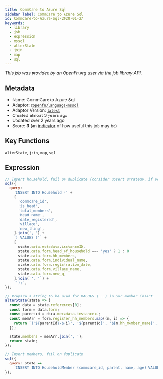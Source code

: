 ```yaml
---
title: CommCare to Azure Sql
sidebar_label: CommCare to Azure Sql
id: CommCare-to-Azure-Sql-2020-01-27
keywords:
  - library
  - job
  - expression
  - mssql
  - alterState
  - join
  - map
  - sql
---
```


<em>This job was provided by an OpenFn.org user via the job library API.</em>

## Metadata

- Name: CommCare to Azure Sql
- Adaptor: [`@openfn/language-mssql`](https://www.github.com/openfn/language-mssql)
- Adaptor Version: [`latest`](https://www.github.com/openfn/language-mssql)
- Created almost 3 years ago
- Updated over 2 years ago
- Score: <b>3</b> (an [indicator](/adaptors/library/#library-scores) of how useful this job may be)

## Key Functions

`alterState`, `join`, `map`, `sql`

## Expression

```js
// Insert household, fail on duplicate (consider upsert strategy, if you want!)
sql({
  query:
    'INSERT INTO Household (' +
    [
      'commcare_id',
      'is_head',
      'total_members',
      'head_name',
      'date_registered',
      'village',
      'new_thing',
    ].join(', ') +
    `) VALUES ('` +
    [
      state.data.metadata.instanceID,
      state.data.form.head_of_household === 'yes' ? 1 : 0,
      state.data.form.hh_members,
      state.data.form.individual_name,
      state.data.form.registration_date,
      state.data.form.village_name,
      state.data.form.new_q,
    ].join(`', '`) +
    `');`,
});

// Prepare a string to be used for VALUES (...) in our member insert.
alterState(state => {
  const data = state.references[0];
  const form = data.form;
  const parentId = data.metadata.instanceID;
  const memArr = form.register_hh_members.map((m, i) => {
    return `('${parentId}-${i}', '${parentId}', '${m.hh_member_name}', '${m.age}')`;
  });

  state.members = memArr.join(', ');
  return state;
});

// Insert members, fail on duplicate
sql({
  query: state =>
    `INSERT INTO HouseholdMember (commcare_id, parent, name, age) VALUES ${state.members}`,
});

```